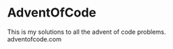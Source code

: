 # AdventOfCode

This is my solutions to all the advent of code problems.<br>
<a>adventofcode.com</a>